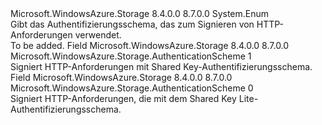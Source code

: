 <Type Name="AuthenticationScheme" FullName="Microsoft.WindowsAzure.Storage.AuthenticationScheme">
  <TypeSignature Language="C#" Value="public enum AuthenticationScheme" />
  <TypeSignature Language="ILAsm" Value=".class public auto ansi sealed AuthenticationScheme extends System.Enum" />
  <TypeSignature Language="DocId" Value="T:Microsoft.WindowsAzure.Storage.AuthenticationScheme" />
  <TypeSignature Language="VB.NET" Value="Public Enum AuthenticationScheme" />
  <TypeSignature Language="F#" Value="type AuthenticationScheme = " />
  <AssemblyInfo>
    <AssemblyName>Microsoft.WindowsAzure.Storage</AssemblyName>
    <AssemblyVersion>8.4.0.0</AssemblyVersion>
    <AssemblyVersion>8.7.0.0</AssemblyVersion>
  </AssemblyInfo>
  <Base>
    <BaseTypeName>System.Enum</BaseTypeName>
  </Base>
  <Docs>
    <summary>
            Gibt das Authentifizierungsschema, das zum Signieren von HTTP-Anforderungen verwendet.
            </summary>
    <remarks>To be added.</remarks>
  </Docs>
  <Members>
    <Member MemberName="SharedKey">
      <MemberSignature Language="C#" Value="SharedKey" />
      <MemberSignature Language="ILAsm" Value=".field public static literal valuetype Microsoft.WindowsAzure.Storage.AuthenticationScheme SharedKey = int32(1)" />
      <MemberSignature Language="DocId" Value="F:Microsoft.WindowsAzure.Storage.AuthenticationScheme.SharedKey" />
      <MemberSignature Language="VB.NET" Value="SharedKey" />
      <MemberSignature Language="F#" Value="SharedKey = 1" Usage="Microsoft.WindowsAzure.Storage.AuthenticationScheme.SharedKey" />
      <MemberType>Field</MemberType>
      <AssemblyInfo>
        <AssemblyName>Microsoft.WindowsAzure.Storage</AssemblyName>
        <AssemblyVersion>8.4.0.0</AssemblyVersion>
        <AssemblyVersion>8.7.0.0</AssemblyVersion>
      </AssemblyInfo>
      <ReturnValue>
        <ReturnType>Microsoft.WindowsAzure.Storage.AuthenticationScheme</ReturnType>
      </ReturnValue>
      <MemberValue>1</MemberValue>
      <Docs>
        <summary>
            Signiert HTTP-Anforderungen mit Shared Key-Authentifizierungsschema.
            </summary>
      </Docs>
    </Member>
    <Member MemberName="SharedKeyLite">
      <MemberSignature Language="C#" Value="SharedKeyLite" />
      <MemberSignature Language="ILAsm" Value=".field public static literal valuetype Microsoft.WindowsAzure.Storage.AuthenticationScheme SharedKeyLite = int32(0)" />
      <MemberSignature Language="DocId" Value="F:Microsoft.WindowsAzure.Storage.AuthenticationScheme.SharedKeyLite" />
      <MemberSignature Language="VB.NET" Value="SharedKeyLite" />
      <MemberSignature Language="F#" Value="SharedKeyLite = 0" Usage="Microsoft.WindowsAzure.Storage.AuthenticationScheme.SharedKeyLite" />
      <MemberType>Field</MemberType>
      <AssemblyInfo>
        <AssemblyName>Microsoft.WindowsAzure.Storage</AssemblyName>
        <AssemblyVersion>8.4.0.0</AssemblyVersion>
        <AssemblyVersion>8.7.0.0</AssemblyVersion>
      </AssemblyInfo>
      <ReturnValue>
        <ReturnType>Microsoft.WindowsAzure.Storage.AuthenticationScheme</ReturnType>
      </ReturnValue>
      <MemberValue>0</MemberValue>
      <Docs>
        <summary>
            Signiert HTTP-Anforderungen, die mit dem Shared Key Lite-Authentifizierungsschema.
            </summary>
      </Docs>
    </Member>
  </Members>
</Type>